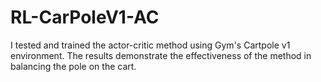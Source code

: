 # RL-CarPoleV1-AC
I tested and trained the actor-critic method using Gym's Cartpole v1 environment. The results demonstrate the effectiveness of the method in balancing the pole on the cart.
